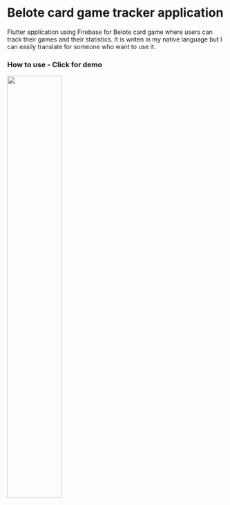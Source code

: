 # Belote card game tracker application

Flutter application using Firebase for Belote card game where users can track their games and their statistics.
It is writen in my native language but I can easily translate for someone who want to use it.

### How to use - Click for demo

[<img src="https://img.youtube.com/vi/75K9DDi29XY/maxresdefault.jpg" width="50%">](https://youtu.be/75K9DDi29XY)
